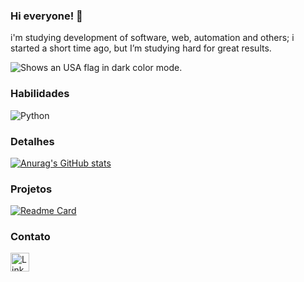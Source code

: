 ### Hi everyone! 🤠
i'm studying development of software, web, automation and others; i started a short time ago, but I’m studying hard for great results.

<picture>
  <source media="(prefers-color-scheme: dark)" srcset="https://static.vecteezy.com/system/resources/previews/012/301/205/non_2x/united-states-flag-free-png.png">
  <img alt="Shows an USA flag in dark color mode." src="https://static.vecteezy.com/system/resources/previews/012/301/205/non_2x/united-states-flag-free-png.png">
</picture>

### Habilidades

![Python](https://img.shields.io/badge/python-FF0438?style=for-the-badge&logo=python&logoColor=Blue)

### Detalhes

[![Anurag's GitHub stats](https://github-readme-stats.vercel.app/api?username=douglaasdg&show_icons=true&theme=transparent)](https://github.com/anuraghazra/github-readme-stats)

### Projetos

[![Readme Card](https://github-readme-stats.vercel.app/api/pin/?username=douglaasdg&repo=douglaasdg&theme=transparent)](https://github.com/anuraghazra/github-readme-stats)

### Contato

[<img src='https://simpleicons.org/icons/linkedin.svg>style=for-the-badge&logo=LinkedIn&logoColor=white' alt='LinkedIn' height='30'>](https://www.linkedin.com/in/douglas-cristian-ferreira-301b0610b/)
